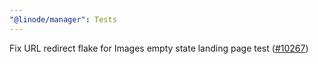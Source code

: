 ```yaml
---
"@linode/manager": Tests
---
```


Fix URL redirect flake for Images empty state landing page test ([#10267](https://github.com/linode/manager/pull/10267))
